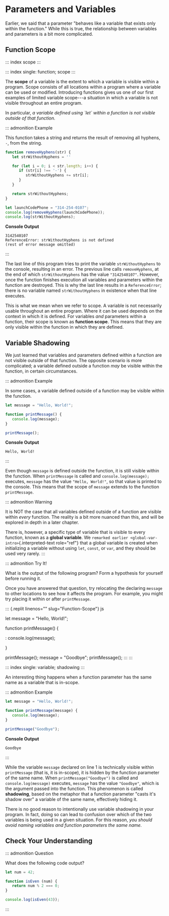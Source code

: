 # Parameters and Variables

Earlier, we said that a parameter \"behaves like a variable that exists
only within the function.\" While this is true, the relationship between
variables and parameters is a bit more complicated.

## Function Scope

::: index
scope
:::

::: index
single: function; scope
:::

The **scope** of a variable is the extent to which a variable is visible
within a program. Scope consists of all locations within a program where
a variable can be used or modified. Introducing functions gives us one
of our first examples of limited variable scope\-\--a situation in which
a variable is not visible throughout an entire program.

In particular, *a variable defined using \`let\` within a function is
not visible outside of that function.*

::: admonition
Example

This function takes a string and returns the result of removing all
hyphens, `-`, from the string.

``` {.js linenos=""}
function removeHyphens(str) {
   let strWithoutHyphens = ''

   for (let i = 0; i < str.length; i++) {
      if (str[i] !== '-') {
         strWithoutHyphens += str[i];
      }
   }

   return strWithoutHyphens;
}

let launchCodePhone = "314-254-0107";
console.log(removeHyphens(launchCodePhone));
console.log(strWithoutHyphens);
```

**Console Output**

    3142540107
    ReferenceError: strWithoutHyphens is not defined
    (rest of error message omitted)
:::

The last line of this program tries to print the variable
`strWithoutHyphens` to the console, resulting in an error. The previous
line calls `removeHyphens`, at the end of which `strWithoutHyphens` has
the value `"3142540107"`. However, once the function finishes execution
all variables and parameters within the function are destroyed. This is
why the last line results in a `ReferenceError`; there is no variable
named `strWithoutHyphens` in existence when that line executes.

This is what we mean when we refer to scope. A variable is not
necessarily usable throughout an entire program. Where it can be used
depends on the context in which it is defined. For variables *and*
parameters within a function, their scope is known as **function
scope**. This means that they are only visible within the function in
which they are defined.

## Variable Shadowing

We just learned that variables and parameters defined within a function
are not visible outside of that function. The opposite scenario is more
complicated; a variable defined outside a function *may* be visible
within the function, in certain circumstances.

::: admonition
Example

In some cases, a variable defined outside of a function may be visible
within the function.

``` {.js linenos=""}
let message = "Hello, World!";

function printMessage() {
   console.log(message);
}

printMessage();
```

**Console Output**

    Hello, World!      
:::

Even though `message` is defined outside the function, it is still
visible within the function. When `printMessage` is called and
`console.log(message);` executes, `message` has the value
`"Hello, World!"`, so that value is printed to the console. This means
that the scope of `message` extends to the function `printMessage`.

::: admonition
Warning

It is NOT the case that all variables defined outside of a function are
visible within *every* function. The reality is a bit more nuanced than
this, and will be explored in depth in a later chapter.

There is, however, a specific type of variable that is visible to every
function, known as a **global variable**. We
`remarked earlier <global-var-intro>`{.interpreted-text role="ref"} that
a global variable is created when initializing a variable without using
`let`, `const`, or `var`, and they should be used very rarely.
:::

::: admonition
Try It!

What is the output of the following program? Form a hypothesis for
yourself before running it.

Once you have answered that question, try relocating the declaring
`message` to other locations to see how it affects the program. For
example, you might try placing it within or after `printMessage`.

::: {.replit linenos="" slug="Function-Scope"}
js

let message = \"Hello, World!\";

function printMessage() {

:   console.log(message);

}

printMessage(); message = \"Goodbye\"; printMessage();
:::
:::

::: index
single: variable; shadowing
:::

An interesting thing happens when a function parameter has the same name
as a variable that is in-scope.

::: admonition
Example

``` {.js linenos=""}
let message = "Hello, World!";

function printMessage(message) {
   console.log(message);
}

printMessage("Goodbye");
```

**Console Output**

    Goodbye
:::

While the variable `message` declared on line 1 is technically visible
within `printMessage` (that is, it is in-scope), it is hidden by the
function parameter of the same name. When `printMessage("Goodbye")` is
called and `console.log(message)` executes, `message` has the value
`"Goodbye"`, which is the argument passed into the function. This
phenomenon is called **shadowing**, based on the metaphor that a
function parameter \"casts it\'s shadow over\" a variable of the same
name, effectively hiding it.

There is no good reason to intentionally use variable shadowing in your
program. In fact, doing so can lead to confusion over which of the two
variables is being used in a given situation. For this reason, *you
should avoid naming variables and function parameters the same name.*

## Check Your Understanding

::: admonition
Question

What does the following code output?

``` {.js linenos=""}
let num = 42;

function isEven (num) { 
   return num % 2 === 0; 
}

console.log(isEven(43));
```
:::
